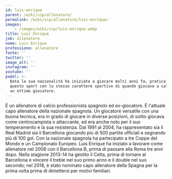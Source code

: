 ```yaml
---
id: luis-enrique
parent: /wiki/vip/allenatore/
permalink: /wiki/vip/allenatore/luis-enrique/
images:
    - /images/wiki/vip/luis-enrique.webp
title: Luis Enrique
job: allenatore
nome: Luis Enrique
professione: allenatore
fonte: ''
twitter: ''
image_alt: ''
instagram: ''
youtube: ''
padel: >-
  Data la sua nazionalità ha iniziato a giocare molti anni fa, pratica infatti
  questo sport con lo stesso carattere sportivo di quando giocava a calcio, ed è
  un ottimo giocatore.
---
```

È un allenatore di calcio professionista spagnolo ed ex-giocatore. È l'attuale capo allenatore della nazionale spagnola. Un giocatore versatile con una buona tecnica, era in grado di giocare in diverse posizioni,  di solito giocava come centrocampista o attaccante, ed era anche noto per il suo temperamento e la sua resistenza. Dal 1991 al 2004, ha rappresentato sia il Real Madrid sia il Barcellona giocando più di 500 partite ufficiali e segnando più di 100 gol. Con la nazionale spagnola ha partecipato a tre Coppe del Mondo e un Campionato Europeo. Luis Enrique ha iniziato a lavorare come allenatore nel 2008 con il Barcellona B, prima di passare alla Roma tre anni dopo. Nella stagione 2013-14 ha gestito il Celta, prima di tornare al Barcellona e vincere il treble nel suo primo anno e il double nel suo secondo; nel 2018, è stato nominato capo allenatore della Spagna per la prima volta prima di dimettersi per motivi familiari.